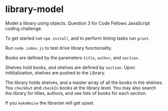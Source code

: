# library-model
Model a library using objects. Question 3 for Code Fellows JavaScript coding challenge.

To get started run `npm install`, and to perform linting tasks run `grunt`.

Run `node index.js` to test drive library functionality.

Books are defined by the parameters `title`, `author`, and `section`.

Shelves hold books, and shelves are defined by `section`. Upon inititialization, shelves are pushed to the Library.

The library holds shelves, and a master array of all the books in the shelves. You `checkOut` and `checkIn` books at the library level.
You may also search the library for titles, authors, and see lists of books for each section.

If you `makeNoise` the librarian will get upset. 

